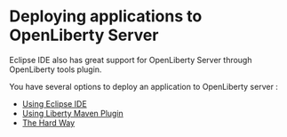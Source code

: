 # Deploying applications to OpenLiberty Server

Eclipse IDE also has great support for OpenLiberty Server through OpenLiberty tools plugin.

You have several options  to deploy an application to OpenLiberty server :

* [Using Eclipse IDE](./03run-openliberty-eclipse.md)
* [Using Liberty Maven Plugin](./03run-openliberty-mvn.md)
* [The Hard Way](./03run-openliberty-m.md)


